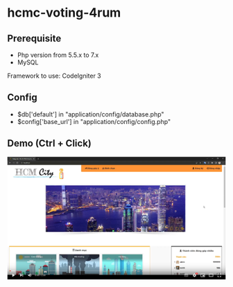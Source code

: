 # hcmc-voting-4rum
## Prerequisite
- Php version from 5.5.x to 7.x
- MySQL

Framework to use: CodeIgniter 3

## Config
- $db['default'] in "application/config/database.php"
- $config['base_url'] in "application/config/config.php"

## Demo (Ctrl + Click)

[![Demo](https://github.com/codelikecard/image-storage/blob/main/Screenshot_76.png?raw=true)](https://youtu.be/dbtxTcKcuuQ)
